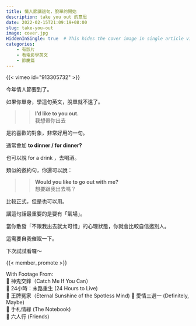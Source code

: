 ```yaml
---
title: 情人節講這句，脫單的開始
description: take you out 的意思
date: 2022-02-15T21:09:19+08:00
slug: take-you-out
image: cover.jpg
HiddenInSingle: true  # This hides the cover image in single article view
categories:
    - 有影片
    - 看電影學英文
    - 節慶篇
---
```


{{< vimeo id="913305732" >}}

今年情人節要到了。

如果你單身，學這句英文，脫單就不遠了。

>> **I’d like to you out.**  
>> 我想帶你出去

是約喜歡的對象，非常好用的一句。

通常會加 **to dinner / for dinner?**

也可以說 for a drink ，去喝酒。

類似的邀約句，你還可以說：

>> **Would you like to go out with me?**  
>> 想要跟我出去嗎？

比較正式，但是也可以用。

講這句話最重要的是要有「氣場」。

當你散發「不跟我出去就太可惜」的心理狀態，你就會比較自信邀別人。

這需要自我催眠一下。

下次試試看囉～

{{< member_promote >}}

With Footage From:  
🎥 神鬼交鋒（Catch Me If You Can）     
🎥 24小時：末路重生 (24 Hours to Live)  
🎥 王牌冤家（Eternal Sunshine of the Spotless Mind) 
🎥 愛情三選一 (Definitely, Maybe)  
🎥 手札情緣 (The Notebook)  
🎥 六人行 (Friends)